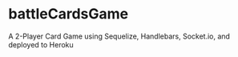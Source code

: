 # battleCardsGame
A 2-Player Card Game using Sequelize, Handlebars, Socket.io, and deployed to Heroku

